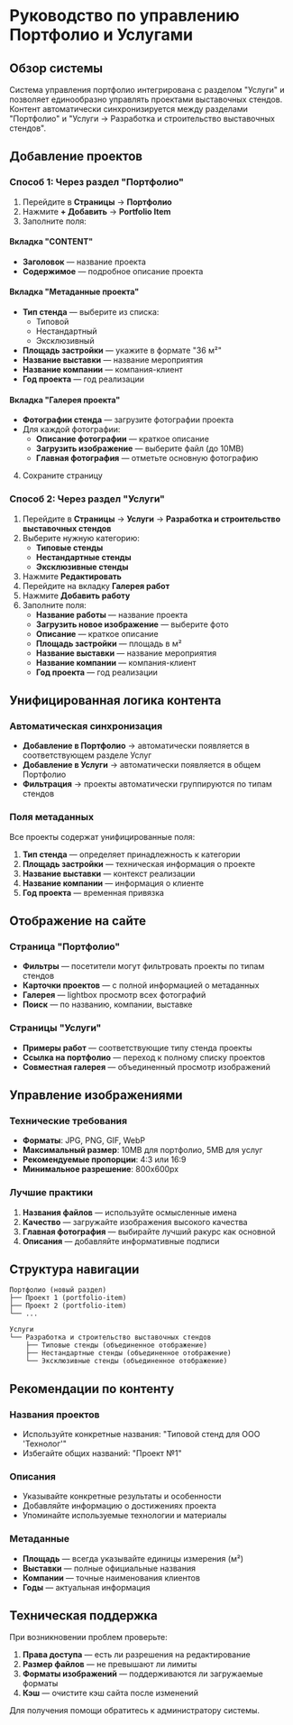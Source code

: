 # Руководство по управлению Портфолио и Услугами

## Обзор системы

Система управления портфолио интегрирована с разделом "Услуги" и позволяет единообразно управлять проектами выставочных стендов. Контент автоматически синхронизируется между разделами "Портфолио" и "Услуги → Разработка и строительство выставочных стендов".

## Добавление проектов

### Способ 1: Через раздел "Портфолио"

1. Перейдите в **Страницы** → **Портфолио**
2. Нажмите **+ Добавить** → **Portfolio Item**
3. Заполните поля:

#### Вкладка "CONTENT"
- **Заголовок** — название проекта
- **Содержимое** — подробное описание проекта

#### Вкладка "Метаданные проекта"
- **Тип стенда** — выберите из списка:
  - Типовой
  - Нестандартный
  - Эксклюзивный
- **Площадь застройки** — укажите в формате "36 м²"
- **Название выставки** — название мероприятия
- **Название компании** — компания-клиент
- **Год проекта** — год реализации

#### Вкладка "Галерея проекта"
- **Фотографии стенда** — загрузите фотографии проекта
- Для каждой фотографии:
  - **Описание фотографии** — краткое описание
  - **Загрузить изображение** — выберите файл (до 10MB)
  - **Главная фотография** — отметьте основную фотографию

4. Сохраните страницу

### Способ 2: Через раздел "Услуги"

1. Перейдите в **Страницы** → **Услуги** → **Разработка и строительство выставочных стендов**
2. Выберите нужную категорию:
   - **Типовые стенды**
   - **Нестандартные стенды** 
   - **Эксклюзивные стенды**
3. Нажмите **Редактировать**
4. Перейдите на вкладку **Галерея работ**
5. Нажмите **Добавить работу**
6. Заполните поля:
   - **Название работы** — название проекта
   - **Загрузить новое изображение** — выберите фото
   - **Описание** — краткое описание
   - **Площадь застройки** — площадь в м²
   - **Название выставки** — название мероприятия
   - **Название компании** — компания-клиент
   - **Год проекта** — год реализации

## Унифицированная логика контента

### Автоматическая синхронизация

- **Добавление в Портфолио** → автоматически появляется в соответствующем разделе Услуг
- **Добавление в Услуги** → автоматически появляется в общем Портфолио
- **Фильтрация** → проекты автоматически группируются по типам стендов

### Поля метаданных

Все проекты содержат унифицированные поля:

1. **Тип стенда** — определяет принадлежность к категории
2. **Площадь застройки** — техническая информация о проекте
3. **Название выставки** — контекст реализации
4. **Название компании** — информация о клиенте
5. **Год проекта** — временная привязка

## Отображение на сайте

### Страница "Портфолио"

- **Фильтры** — посетители могут фильтровать проекты по типам стендов
- **Карточки проектов** — с полной информацией о метаданных
- **Галерея** — lightbox просмотр всех фотографий
- **Поиск** — по названию, компании, выставке

### Страницы "Услуги"

- **Примеры работ** — соответствующие типу стенда проекты
- **Ссылка на портфолио** — переход к полному списку проектов
- **Совместная галерея** — объединенный просмотр изображений

## Управление изображениями

### Технические требования

- **Форматы**: JPG, PNG, GIF, WebP
- **Максимальный размер**: 10MB для портфолио, 5MB для услуг
- **Рекомендуемые пропорции**: 4:3 или 16:9
- **Минимальное разрешение**: 800x600px

### Лучшие практики

1. **Названия файлов** — используйте осмысленные имена
2. **Качество** — загружайте изображения высокого качества
3. **Главная фотография** — выбирайте лучший ракурс как основной
4. **Описания** — добавляйте информативные подписи

## Структура навигации

```
Портфолио (новый раздел)
├── Проект 1 (portfolio-item)
├── Проект 2 (portfolio-item)
└── ...

Услуги
└── Разработка и строительство выставочных стендов
    ├── Типовые стенды (объединенное отображение)
    ├── Нестандартные стенды (объединенное отображение)
    └── Эксклюзивные стенды (объединенное отображение)
```

## Рекомендации по контенту

### Названия проектов
- Используйте конкретные названия: "Типовой стенд для ООО 'Технолог'"
- Избегайте общих названий: "Проект №1"

### Описания
- Указывайте конкретные результаты и особенности
- Добавляйте информацию о достижениях проекта
- Упоминайте используемые технологии и материалы

### Метаданные
- **Площадь** — всегда указывайте единицы измерения (м²)
- **Выставки** — полные официальные названия
- **Компании** — точные наименования клиентов
- **Годы** — актуальная информация

## Техническая поддержка

При возникновении проблем проверьте:

1. **Права доступа** — есть ли разрешения на редактирование
2. **Размер файлов** — не превышают ли лимиты
3. **Форматы изображений** — поддерживаются ли загружаемые форматы
4. **Кэш** — очистите кэш сайта после изменений

Для получения помощи обратитесь к администратору системы. 